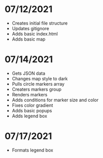 # 07/12/2021
- Creates initial file structure
- Updates gitignore
- Adds basic index.html
- Adds basic map

# 07/14/2021
- Gets JSON data
- Changes map style to dark
- Pulls circle markers array
- Creaters markers group
- Renders markers
- Adds conditions for marker size and color
- Fixes color gradient
- Adds basic popups
- Adds legend box

# 07/17/2021
- Formats legend box